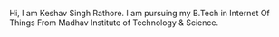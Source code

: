 Hi, I am Keshav Singh Rathore. I am pursuing my B.Tech in Internet Of Things From Madhav Institute of Technology & Science.
